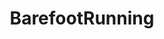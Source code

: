 ---
title: BarefootRunning
crosslinks:
- Dudeism
- videos
- Esoteric
- YouShouldKnow
- trailrunning
- BarefootHiking
- running
- functionalprint
---